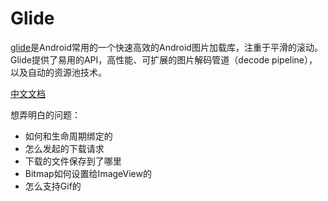 # Glide

[glide](https://github.com/bumptech/glide)是Android常用的一个快速高效的Android图片加载库，注重于平滑的滚动。Glide提供了易用的API，高性能、可扩展的图片解码管道（decode pipeline），以及自动的资源池技术。

[中文文档](https://muyangmin.github.io/glide-docs-cn/)

想弄明白的问题：

* 如何和生命周期绑定的
* 怎么发起的下载请求
* 下载的文件保存到了哪里
* Bitmap如何设置给ImageView的
* 怎么支持Gif的
